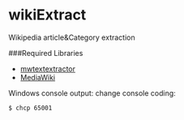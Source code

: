 # wikiExtract
Wikipedia article&amp;Category extraction

###Required Libraries
- [mwtextextractor]
- [MediaWiki]


Windows console output: change console coding:
```sh
$ chcp 65001
```
[mwtextextractor]: <https://github.com/danmichaelo/mwtextextractor>
[MediaWiki]: <http://pythonhosted.org/mediawiki-utilities/index.html>
